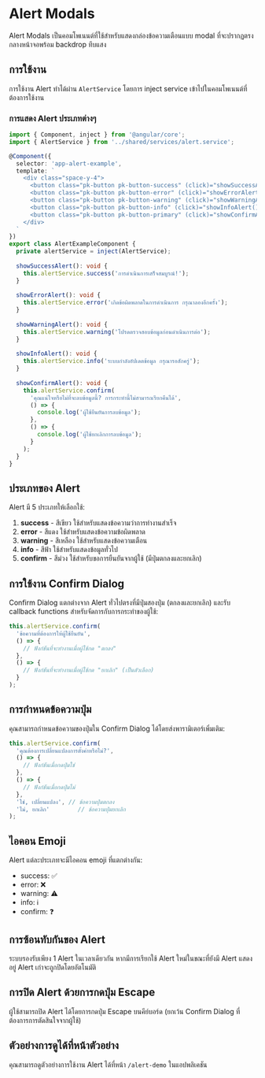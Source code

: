 # Alert Modals

Alert Modals เป็นคอมโพเนนต์ที่ใช้สำหรับแสดงกล่องข้อความเตือนแบบ modal ที่จะปรากฏตรงกลางหน้าจอพร้อม backdrop ทึบแสง

## การใช้งาน

การใช้งาน Alert ทำได้ผ่าน `AlertService` โดยการ inject service เข้าไปในคอมโพเนนต์ที่ต้องการใช้งาน

### การแสดง Alert ประเภทต่างๆ

```typescript
import { Component, inject } from '@angular/core';
import { AlertService } from '../shared/services/alert.service';

@Component({
  selector: 'app-alert-example',
  template: `
    <div class="space-y-4">
      <button class="pk-button pk-button-success" (click)="showSuccessAlert()">Success Alert</button>
      <button class="pk-button pk-button-error" (click)="showErrorAlert()">Error Alert</button>
      <button class="pk-button pk-button-warning" (click)="showWarningAlert()">Warning Alert</button>
      <button class="pk-button pk-button-info" (click)="showInfoAlert()">Info Alert</button>
      <button class="pk-button pk-button-primary" (click)="showConfirmAlert()">Confirm Dialog</button>
    </div>
  `
})
export class AlertExampleComponent {
  private alertService = inject(AlertService);
  
  showSuccessAlert(): void {
    this.alertService.success('การดำเนินการเสร็จสมบูรณ์!');
  }
  
  showErrorAlert(): void {
    this.alertService.error('เกิดข้อผิดพลาดในการดำเนินการ กรุณาลองอีกครั้ง');
  }
  
  showWarningAlert(): void {
    this.alertService.warning('โปรดตรวจสอบข้อมูลก่อนดำเนินการต่อ');
  }
  
  showInfoAlert(): void {
    this.alertService.info('ระบบกำลังอัปเดตข้อมูล กรุณารอสักครู่');
  }
  
  showConfirmAlert(): void {
    this.alertService.confirm(
      'คุณแน่ใจหรือไม่ที่จะลบข้อมูลนี้? การกระทำนี้ไม่สามารถเรียกคืนได้',
      () => {
        console.log('ผู้ใช้ยืนยันการลบข้อมูล');
      },
      () => {
        console.log('ผู้ใช้ยกเลิกการลบข้อมูล');
      }
    );
  }
}
```

## ประเภทของ Alert

Alert มี 5 ประเภทให้เลือกใช้:

1. **success** - สีเขียว ใช้สำหรับแสดงข้อความว่าการทำงานสำเร็จ
2. **error** - สีแดง ใช้สำหรับแสดงข้อความข้อผิดพลาด
3. **warning** - สีเหลือง ใช้สำหรับแสดงข้อความเตือน
4. **info** - สีฟ้า ใช้สำหรับแสดงข้อมูลทั่วไป
5. **confirm** - สีม่วง ใช้สำหรับขอการยืนยันจากผู้ใช้ (มีปุ่มตกลงและยกเลิก)

## การใช้งาน Confirm Dialog

Confirm Dialog แตกต่างจาก Alert ทั่วไปตรงที่มีปุ่มสองปุ่ม (ตกลงและยกเลิก) และรับ callback functions สำหรับจัดการกับการกระทำของผู้ใช้:

```typescript
this.alertService.confirm(
  'ข้อความที่ต้องการให้ผู้ใช้ยืนยัน',
  () => {
    // ฟังก์ชันที่จะทำงานเมื่อผู้ใช้กด "ตกลง"
  },
  () => {
    // ฟังก์ชันที่จะทำงานเมื่อผู้ใช้กด "ยกเลิก" (เป็นตัวเลือก)
  }
);
```

## การกำหนดข้อความปุ่ม

คุณสามารถกำหนดข้อความของปุ่มใน Confirm Dialog ได้โดยส่งพารามิเตอร์เพิ่มเติม:

```typescript
this.alertService.confirm(
  'คุณต้องการเปลี่ยนแปลงการตั้งค่าหรือไม่?',
  () => {
    // ฟังก์ชันเมื่อกดปุ่มใช่
  },
  () => {
    // ฟังก์ชันเมื่อกดปุ่มไม่
  },
  'ใช่, เปลี่ยนแปลง', // ข้อความปุ่มตกลง
  'ไม่, ยกเลิก'        // ข้อความปุ่มยกเลิก
);
```

## ไอคอน Emoji

Alert แต่ละประเภทจะมีไอคอน emoji ที่แตกต่างกัน:

- success: ✅
- error: ❌
- warning: ⚠️
- info: ℹ️
- confirm: ❓

## การซ้อนทับกันของ Alert

ระบบรองรับเพียง 1 Alert ในเวลาเดียวกัน หากมีการเรียกใช้ Alert ใหม่ในขณะที่ยังมี Alert แสดงอยู่ Alert เก่าจะถูกปิดโดยอัตโนมัติ

## การปิด Alert ด้วยการกดปุ่ม Escape

ผู้ใช้สามารถปิด Alert ได้โดยการกดปุ่ม Escape บนคีย์บอร์ด (ยกเว้น Confirm Dialog ที่ต้องการการตัดสินใจจากผู้ใช้)

## ตัวอย่างการดูได้ที่หน้าตัวอย่าง

คุณสามารถดูตัวอย่างการใช้งาน Alert ได้ที่หน้า `/alert-demo` ในแอปพลิเคชัน
